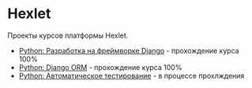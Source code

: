 # Hexlet
Проекты курсов платформы Hexlet.
+ [Python: Разработка на фреймворке Django](https://ru.hexlet.io/courses/python-django-basics) - прохождение курса 100%
+ [Python: Django ORM](https://ru.hexlet.io/courses/python-django-orm) - прохождение курса 100%
+ [Python: Автоматическое тестирование](https://ru.hexlet.io/courses/python-testing) - в процессе прохлждения